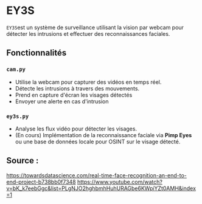 # EY3S

`EY3S`est un système de surveillance utilisant la vision par webcam pour détecter les intrusions et effectuer des reconnaissances faciales.

## Fonctionnalités

### `cam.py`
- Utilise la webcam pour capturer des vidéos en temps réel.
- Détecte les intrusions à travers des mouvements.
- Prend en capture d'écran les visages détectés
- Envoyer une alerte en cas d'intrusion

### `ey3s.py`
- Analyse les flux vidéo pour détecter les visages.
- (En cours) Implémentation de la reconnaissance faciale via **Pimp Eyes** ou une base de données locale pour OSINT sur le visage détecté.


## Source : 

https://towardsdatascience.com/real-time-face-recognition-an-end-to-end-project-b738bb0f7348
https://www.youtube.com/watch?v=bK_k7eebGgc&list=PLgNJO2hghbmhHuhURAGbe6KWpiYZt0AMH&index=1
